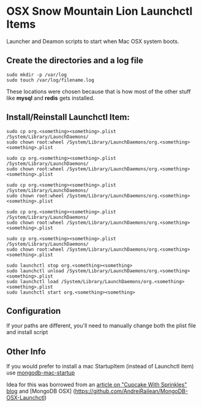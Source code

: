 OSX Snow Mountain Lion Launchctl Items
===
Launcher and Deamon scripts to start when Mac OSX system boots.

Create the directories and a log file
---
    sudo mkdir -p /var/log
    sudo touch /var/log/filename.log

These locations were chosen because that is how most of the other stuff like **mysql** and **redis** gets installed.

Install/Reinstall Launchctl Item:
---
    sudo cp org.<something><something>.plist /System/Library/LaunchDaemons/
    sudo chown root:wheel /System/Library/LaunchDaemons/org.<something><something>.plist

    sudo cp org.<something><something>.plist /System/Library/LaunchDaemons/
    sudo chown root:wheel /System/Library/LaunchDaemons/org.<something><something>.plist

    sudo cp org.<something><something>.plist /System/Library/LaunchDaemons/
    sudo chown root:wheel /System/Library/LaunchDaemons/org.<something><something>.plist

    sudo cp org.<something><something>.plist /System/Library/LaunchDaemons/
    sudo chown root:wheel /System/Library/LaunchDaemons/org.<something><something>.plist

    sudo cp org.<something><something>.plist /System/Library/LaunchDaemons/
    sudo chown root:wheel /System/Library/LaunchDaemons/org.<something><something>.plist

    sudo launchctl stop org.<something><something>
    sudo launchctl unload /System/Library/LaunchDaemons/org.<something><something>.plist
    sudo launchctl load /System/Library/LaunchDaemons/org.<something><something>.plist
    sudo launchctl start org.<something><something>


Configuration
---
If your paths are different, you'll need to manually change both the plist file and install script

Other Info
---
If you would prefer to install a mac StartupItem (instead of Launchctl item) use [mongodb-mac-startup](http://github.com/bratta/mongodb-mac-startup)

Idea for this was borrowed from an [article on "Cupcake With Sprinkles" blog](http://www.cupcakewithsprinkles.com/mongodb-startup-item/) and [MongoDB OSX] (https://github.com/AndreiRailean/MongoDB-OSX-Launchctl)

